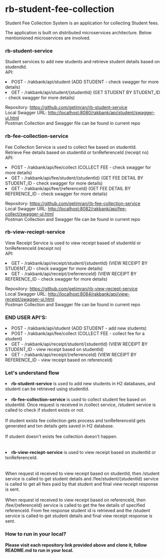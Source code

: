 # rb-student-fee-collection
Student Fee Collection System is an application for collecting Student fees.


The application is built on distributed microservices architecture. Below mentionioned microservices are involved.

<h3>rb-student-service</h3>
<p>Student services to add new students and retrieve student details based on studendId.<br/>
API:<br/>
<li>POST - /rakbank/api/student (ADD STUDENT - check swagger for more details)</li>
<li>GET - /rakbank/api/student/{studentId} (GET STUDENT BY STUDENT_ID - check swagger for more details)</li></p>
    Repository: <a href="https://github.com/getimran/rb-student-service">
                https://github.com/getimran/rb-student-service</a><br/>
    Local Swagger URL: <a href="http://localhost:8080/rakbank/api/student/swagger-ui.html">
                        http://localhost:8080/rakbank/api/student/swagger-ui.html</a><br/>
    Postman Collection and Swagger file can be found in current repo
    <br/>

<h3>rb-fee-collection-service </h3>
    <p>Fee Collection Service is used to collect fee based on studentId. <br/>
    Retrieve Fee details based on studentId or txnReferenceId (receipt no)<br/>
API:<br/>
<li>POST - /rakbank/api/fee/collect (COLLECT FEE - check swagger for more details)</li>
<li>GET - /rakbank/api/fee/student/{studentId} (GET FEE DETAIL BY STUDENT_ID - check swagger for more details)</li>
<li>GET - /rakbank/api/fee/{referenceId} (GET FEE DETAIL BY REFERENCE_ID - check swagger for more details)</li></p>
    Repository: <a href="https://github.com/getimran/rb-fee-collection-service">
 https://github.com/getimran/rb-fee-collection-service </a><br/>
    Local Swagger URL: <a href="http://localhost:8082/rakbank/api/fee-collect/swagger-ui.html">
                        http://localhost:8082/rakbank/api/fee-collect/swagger-ui.html</a> <br/>
    Postman Collection and Swagger file can be found in current repo
    <br/>

<h3>rb-view-reciept-service</h3>
    <p>View Receipt Service is used to view receipt based of studentId or txnReferenceId (receipt no)<br/>
API:<br/>
<li>GET - /rakbank/api/receipt/student/{studentId} (VIEW RECEIPT BY STUDENT_ID - check swagger for more details)</li>
<li>GET - /rakbank/api/receipt/{referrenceId} (VIEW RECEIPT BY REFERENCE_ID - check swagger for more details)</li></p>
    Repository: <a href="https://github.com/getimran/rb-view-reciept-service">
                https://github.com/getimran/rb-view-reciept-service</a><br/>
    Local Swagger URL: <a href="http://localhost:8084/rakbank/api/view-receipt/swagger-ui.html">
http://localhost:8084/rakbank/api/view-receipt/swagger-ui.html</a> <br/>
    Postman Collection and Swagger file can be found in current repo
    <br/>

<h3>END USER API'S:</h3>
<li>POST - /rakbank/api/student (ADD STUDENT - add new students)</li>
<li>POST - /rakbank/api/fee/collect (COLLECT FEE - collect fee for a student)</li>
<li>GET - /rakbank/api/receipt/student/{studentId} (VIEW RECEIPT BY STUDENT_ID - view receipt based on studentId)</li>
<li>GET - /rakbank/api/receipt/{referrenceId} (VIEW RECEIPT BY REFERENCE_ID - view receipt based on referenceId)</li>

<h3>Let's understand flow</h3>

<li><strong>rb-student-service</strong> is used to add new students in H2 databases, and student can be retrieved using studentId.</li><br/>
<li><strong>rb-fee-collection-service</strong> is used to collect student fee based on studentId. Once request is received in /collect service, /student service is called to check if student exists or not. <br/><br/>
If student exists fee collection gets process and txnReferenceId gets generated and txn details gets saved in H2 database. <br/><br/>
If student doesn't exists fee collection doesn't happen.</li>
<br/><br/>
<li><strong>rb-view-reciept-service</strong> is used to view receipt based on studentId or txnReferenceId.</li>
<br/><br/>
When request id received to view receipt based on studentId, then /student service is called to get student details and /fee/student/{studentId} service is called to get all fees paid by that student and final view receipt response is sent.
<br/><br/>
When request id received to view receipt based on referenceId, then /fee/{referenceId} service is called to get the fee details of specified referenceId. From fee response student id is retrieved and the /student service is called to get student details and final view receipt response is sent.


<h3>How to run in your local?</h3>
<strong>Please visit each repository link provided above and clone it, follow README.md to run in your local.</strong>
